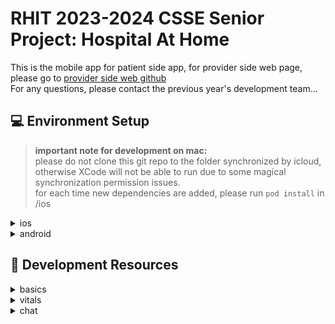 # RHIT 2023-2024 CSSE Senior Project: Hospital At Home  
This is the mobile app for patient side app, for provider side web page, please go to [provider side web github](https://github.com/AdminHospitalAtHome/ProviderSideWebPage)  
For any questions, please contact the previous year's development team...

## 💻 Environment Setup
> **important note for development on mac:**  
> please do not clone this git repo to the folder synchronized by icloud, otherwise XCode will not be able to run due to some magical synchronization permission issues.  
> for each time new dependencies are added, please run `pod install` in /ios

<details>
  <summary>ios</summary>

#### install homebrew  
run `/bin/bash -c "$(curl -fsSL <https://raw.githubusercontent.com/Homebrew/install/HEAD/install.sh>)"`  
#### install node and watch man
run `brew install node`  
run `brew install watchman`
#### install Xcode in mac App Store
Go Settings >> Locations: make sure that Command Line Tools is the latest version installed  
Go Settings >> Platforms: install ios simulators
#### install CocoaPods
run `sudo gem install cocoapods`  
Reference: https://cocoapods.org/
#### install external dependencies
run `npm install` or `yarn install`  
in /ios run `pod install`
> (Optional) For MacBook with M1, install and enable [Rosetta](https://support.apple.com/en-us/HT211861) in Xcode.
</details>

<details>
  <summary>android</summary>
  
#### install homebrew
run `/bin/bash -c "$(curl -fsSL <https://raw.githubusercontent.com/Homebrew/install/HEAD/install.sh>)"`  
Reference: https://brew.sh/
#### install node and watch man
run `brew install node`  
run `brew install watchman
#### install Java Development Kit
run `brew install --cask zulu11`
#### install Android Studio
download android studio at https://developer.android.com/studio
</details>

## 🧰 Development Resources
<details>
  <summary>basics</summary>

#### react.js  
- https://react.dev  
#### react native  
- https://reactnative.dev  
#### page navigation
- doc: [react navigation](https://reactnavigation.org)
- page control: [stack navigator](https://reactnavigation.org/docs/stack-navigator)
- menu bar: [tab navigator](https://reactnavigation.org/docs/bottom-tab-navigator)
</details>

<details>
  <summary>vitals</summary>

#### frontend
- vital trend chart: [react-native-chart-kit](https://github.com/indiespirit/react-native-chart-kit)
- vital data table: [react-native-reanimated-table](https://github.com/dohooo/react-native-reanimated-table)

#### backend
- database: [azure database services](https://azure.microsoft.com/en-us/products/azure-sql/database/)
- function: [azure functions](https://azure.microsoft.com/en-us/products/functions/)
</details>

<details>
  <summary>chat</summary>

#### frontend
- chat conposite: [azure communication ui library](https://azure.github.io/communication-ui-library)

#### backend
- thread control: [acure communication service](https://azure.microsoft.com/en-us/products/communication-services)
> **developer note:**
> the message fetch function is using azure communication official RESTful api, for version update, please refer to [learn.microsoft.com](https://learn.microsoft.com/en-us/rest/api/communication/)
</details>


